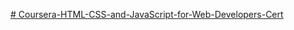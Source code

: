 [# Coursera-HTML-CSS-and-JavaScript-for-Web-Developers-Cert](https://coursera.org/share/bcb5bc7dba4c41be58f8c263d6451d8e)
